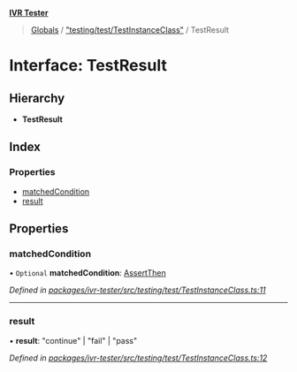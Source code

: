 **[IVR Tester](../README.md)**

> [Globals](../README.md) / ["testing/test/TestInstanceClass"](../modules/_testing_test_testinstanceclass_.md) / TestResult

# Interface: TestResult

## Hierarchy

* **TestResult**

## Index

### Properties

* [matchedCondition](_testing_test_testinstanceclass_.testresult.md#matchedcondition)
* [result](_testing_test_testinstanceclass_.testresult.md#result)

## Properties

### matchedCondition

• `Optional` **matchedCondition**: [AssertThen](_testing_test_conditions_assertthen_.assertthen.md)

*Defined in [packages/ivr-tester/src/testing/test/TestInstanceClass.ts:11](https://github.com/SketchingDev/ivr-tester/blob/c05dd5d/packages/ivr-tester/src/testing/test/TestInstanceClass.ts#L11)*

___

### result

•  **result**: \"continue\" \| \"fail\" \| \"pass\"

*Defined in [packages/ivr-tester/src/testing/test/TestInstanceClass.ts:12](https://github.com/SketchingDev/ivr-tester/blob/c05dd5d/packages/ivr-tester/src/testing/test/TestInstanceClass.ts#L12)*
